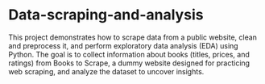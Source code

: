 # Data-scraping-and-analysis
This project demonstrates how to scrape data from a public website, clean and preprocess it, and perform exploratory data analysis (EDA) using Python. The goal is to collect information about books (titles, prices, and ratings) from Books to Scrape, a dummy website designed for practicing web scraping, and analyze the dataset to uncover insights.
